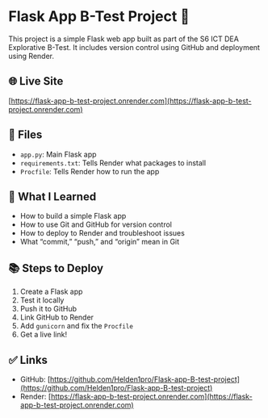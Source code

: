 # Flask App B-Test Project 🚀

This project is a simple Flask web app built as part of the S6 ICT DEA Explorative B-Test. It includes version control using GitHub and deployment using Render.

## 🌐 Live Site
[https://flask-app-b-test-project.onrender.com](https://flask-app-b-test-project.onrender.com)

## 💾 Files
- `app.py`: Main Flask app
- `requirements.txt`: Tells Render what packages to install
- `Procfile`: Tells Render how to run the app

## 🧠 What I Learned
- How to build a simple Flask app
- How to use Git and GitHub for version control
- How to deploy to Render and troubleshoot issues
- What “commit,” “push,” and “origin” mean in Git

## 📚 Steps to Deploy
1. Create a Flask app
2. Test it locally
3. Push it to GitHub
4. Link GitHub to Render
5. Add `gunicorn` and fix the `Procfile`
6. Get a live link!

## ✅ Links
- GitHub: [https://github.com/Helden1pro/Flask-app-B-test-project](https://github.com/Helden1pro/Flask-app-B-test-project)
- Render: [https://flask-app-b-test-project.onrender.com](https://flask-app-b-test-project.onrender.com)
